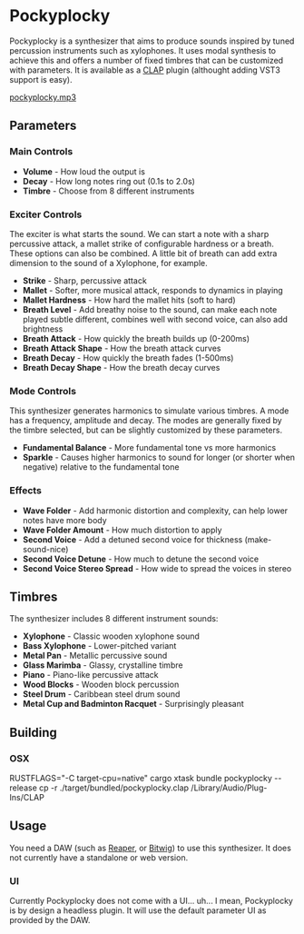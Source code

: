 # Pockyplocky

Pockyplocky is a synthesizer that aims to produce sounds inspired by tuned percussion instruments such as xylophones. It uses modal synthesis to achieve this and offers a number of fixed timbres that can be customized with parameters. It is available as a [CLAP](https://cleveraudio.org/) plugin (althought adding VST3 support is easy).

[pockyplocky.mp3](https://github.com/user-attachments/files/22163208/pockyplocky.mp3)

## Parameters

### Main Controls

- **Volume** - How loud the output is
- **Decay** - How long notes ring out (0.1s to 2.0s)
- **Timbre** - Choose from 8 different instruments

### Exciter Controls

The exciter is what starts the sound. We can start a note with a sharp percussive attack, a mallet strike of configurable hardness or a breath. These options can also be combined. A little bit of breath can add extra dimension to the sound of a Xylophone, for example.

- **Strike** - Sharp, percussive attack
- **Mallet** - Softer, more musical attack, responds to dynamics in playing
- **Mallet Hardness** - How hard the mallet hits (soft to hard)
- **Breath Level** - Add breathy noise to the sound, can make each note played subtle different, combines well with second voice, can also add brightness
- **Breath Attack** - How quickly the breath builds up (0-200ms)
- **Breath Attack Shape** - How the breath attack curves
- **Breath Decay** - How quickly the breath fades (1-500ms)
- **Breath Decay Shape** - How the breath decay curves

### Mode Controls

This synthesizer generates harmonics to simulate various timbres. A mode has a frequency, amplitude and decay. The modes are generally fixed by the timbre selected, but can be slightly customized by these parameters.

- **Fundamental Balance** - More fundamental tone vs more harmonics
- **Sparkle** - Causes higher harmonics to sound for longer (or shorter when negative) relative to the fundamental tone

### Effects

- **Wave Folder** - Add harmonic distortion and complexity, can help lower notes have more body
- **Wave Folder Amount** - How much distortion to apply
- **Second Voice** - Add a detuned second voice for thickness (make-sound-nice)
- **Second Voice Detune** - How much to detune the second voice
- **Second Voice Stereo Spread** - How wide to spread the voices in stereo

## Timbres

The synthesizer includes 8 different instrument sounds:

- **Xylophone** - Classic wooden xylophone sound
- **Bass Xylophone** - Lower-pitched variant
- **Metal Pan** - Metallic percussive sound
- **Glass Marimba** - Glassy, crystalline timbre
- **Piano** - Piano-like percussive attack
- **Wood Blocks** - Wooden block percussion
- **Steel Drum** - Caribbean steel drum sound
- **Metal Cup and Badminton Racquet** - Surprisingly pleasant

## Building

### OSX

RUSTFLAGS="-C target-cpu=native" cargo xtask bundle pockyplocky --release
cp -r ./target/bundled/pockyplocky.clap /Library/Audio/Plug-Ins/CLAP

## Usage

You need a DAW (such as [Reaper](https://www.reaper.fm/), or [Bitwig](https://www.bitwig.com/)) to use this synthesizer. It does not currently have a standalone or web version.

### UI

Currently Pockyplocky does not come with a UI... uh... I mean, Pockyplocky is by design a headless plugin. It will use the default parameter UI as provided by the DAW.

